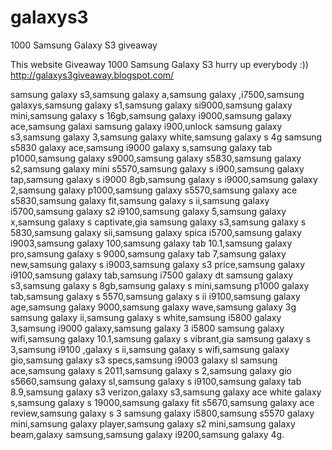 galaxys3
========

1000 Samsung Galaxy S3 giveaway


This website Giveaway 1000 Samsung Galaxy S3 hurry up everybody :))
http://galaxys3giveaway.blogspot.com/









samsung galaxy s3,samsung galaxy a,samsung galaxy ,i7500,samsung galaxys,samsung galaxy s1,samsung galaxy 
si9000,samsung galaxy mini,samsung galaxy s 16gb,samsung galaxy i9000,samsung galaxy ace,samsung galaxi
samsung galaxy i900,unlock samsung galaxy s3,samsung galaxy 3,samsung galaxy white,samsung galaxy s 4g
samsung s5830 galaxy ace,samsung i9000 galaxy s,samsung galaxy tab p1000,samsung galaxy s9000,samsung galaxy s5830,samsung galaxy s2,samsung galaxy mini s5570,samsung galaxy s i900,samsung galaxy tap,samsung galaxy s i9000 8gb,samsung galaxy s i9000,samsung galaxy 2,samsung galaxy p1000,samsung galaxy s5570,samsung galaxy ace s5830,samsung galaxy fit,samsung galaxy s ii,samsung galaxy i5700,samsung 
galaxy s2 i9100,samsung galaxy 5,samsung galaxy x,samsung galaxy s captivate,gia samsung galaxy s3,samsung galaxy s 5830,samsung galaxy sii,samsung galaxy spica i5700,samsung galaxy i9003,samsung galaxy 100,samsung galaxy tab 10.1,samsung galaxy pro,samsung galaxy s 9000,samsung galaxy tab 7,samsung galaxy new,samsung galaxy s i9003,samsung galaxy s3 price,samsung galaxy i9100,samsung galaxy tab,samsung i7500 galaxy dt samsung galaxy s3,samsung galaxy s 8gb,samsung galaxy s mini,samsung p1000 galaxy tab,samsung galaxy s 5570,samsung galaxy s ii i9100,samsung galaxy age,samsung galaxy 9000,samsung galaxy wave,samsung galaxy 3g
samsung galaxy ii,samsung galaxy s white,samsung i5800 galaxy 3,samsung i9000 galaxy,samsung galaxy 3 i5800
samsung galaxy wifi,samsung galaxy 10.1,samsung galaxy s vibrant,gia samsung galaxy s 3,samsung i9100 ,galaxy s ii,samsung galaxy s wifi,samsung galaxy gio,samsung galaxy s3 specs,samsung i9003 galaxy sl
samsung ace,samsung galaxy s 2011,samsung galaxy s 2,samsung galaxy gio s5660,samsung galaxy sl,samsung galaxy s i9100,samsung galaxy tab 8.9,samsung galaxy s3 verizon,galaxy s3,samsung galaxy ace white
galaxy s,samsung galaxy s 19000,samsung galaxy fit s5670,samsung galaxy ace review,samsung galaxy s 3
samsung galaxy i5800,samsung s5570 galaxy mini,samsung galaxy player,samsung galaxy s2 mini,samsung galaxy beam,galaxy samsung,samsung galaxy i9200,samsung galaxy 4g.
